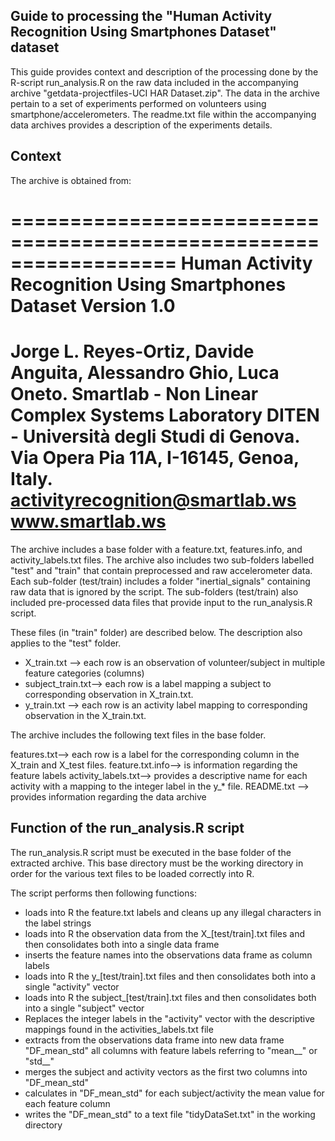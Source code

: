 ## Guide to processing the "Human Activity Recognition Using Smartphones Dataset" dataset

This guide provides context and description of the processing done by the R-script run_analysis.R on the raw data included 
in the accompanying archive "getdata-projectfiles-UCI HAR Dataset.zip".  The data in the archive pertain to a set of 
experiments performed on volunteers using smartphone/accelerometers. The readme.txt file within the accompanying data archives 
provides a description of the experiments details.

## Context

The archive is obtained from:

==================================================================
Human Activity Recognition Using Smartphones Dataset
Version 1.0
==================================================================
Jorge L. Reyes-Ortiz, Davide Anguita, Alessandro Ghio, Luca Oneto.
Smartlab - Non Linear Complex Systems Laboratory
DITEN - Università degli Studi di Genova.
Via Opera Pia 11A, I-16145, Genoa, Italy.
activityrecognition@smartlab.ws
www.smartlab.ws 
==================================================================

The archive includes a base folder with a feature.txt, features.info, and activity_labels.txt files.
The archive also includes two sub-folders labelled "test" and "train" that contain preprocessed and raw accelerometer data.
Each sub-folder (test/train) includes a folder "inertial_signals" containing raw data that is ignored by the script.
The sub-folders (test/train) also included pre-processed data files that provide input to the run_analysis.R script.

These files (in "train" folder) are described below. The description also applies to the "test" folder.

* X_train.txt --> each row is an observation of volunteer/subject in multiple feature categories (columns)
* subject_train.txt--> each row is a label mapping a subject to corresponding observation in X_train.txt.  
* y_train.txt --> each row is an activity label mapping to corresponding observation in the X_train.txt.

The archive includes the following text files in the base folder.

features.txt--> each row is a label for the corresponding column in the X_train and X_test files.
feature.txt.info--> is information regarding the feature labels
activity_labels.txt--> provides a descriptive name for each activity with a mapping to the integer label in the y_* file.
README.txt --> provides information regarding the data archive

## Function of the run_analysis.R script

The run_analysis.R script must be executed in the base folder of the extracted archive. This base directory 
must be the working directory in order for the various text files to be loaded correctly into R.

The script performs then following functions:

* loads into R the feature.txt labels and cleans up any illegal characters in the label strings
* loads into R the observation data from the X_[test/train].txt files and then consolidates both into a single data frame
* inserts the feature names into the observations data frame as column labels
* loads into R the y_[test/train].txt files and then consolidates both into a single "activity" vector
* loads into R the subject_[test/train].txt files and then consolidates both into a single "subject" vector
* Replaces the integer labels in the "activity" vector with the descriptive mappings found in the activities_labels.txt file
* extracts from the observations data frame into new data frame "DF_mean_std" all columns with feature labels referring to "mean__" or "std__"
* merges the subject and activity vectors as the first two columns into "DF_mean_std"
* calculates in "DF_mean_std" for each subject/activity  the mean value for each feature column
* writes the "DF_mean_std" to a text file "tidyDataSet.txt" in the working directory
